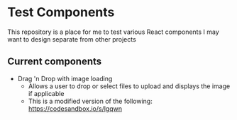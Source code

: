 # Test Components

This repository is a place for me to test various React components I may want to design separate from other projects

## Current components

- Drag 'n Drop with image loading
  - Allows a user to drop or select files to upload and displays the image if applicable
  - This is a modified version of the following: https://codesandbox.io/s/lgqwn
